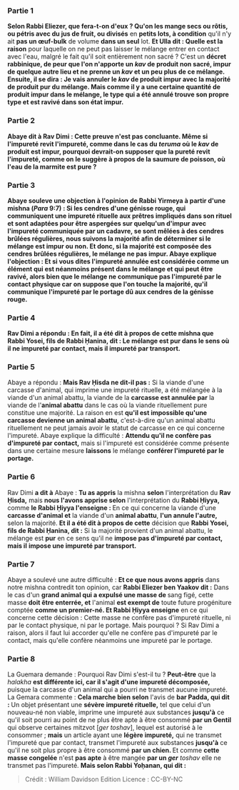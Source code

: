 
### Partie 1
<b>Selon Rabbi Eliezer, que fera-t-on d'eux ? Qu'on les mange secs ou rôtis, ou pétris avec du jus de fruit, ou divisés</b> en <b>petits lots, à condition</b> qu'il n'y ait <b>pas un œuf-bulk</b> de volume <b>dans un seul</b> lot. <b>Et Ulla dit : Quelle est la raison</b> pour laquelle on ne peut pas laisser le mélange entrer en contact avec l'eau, malgré le fait qu'il soit entièrement non sacré ? C'est un <b>décret rabbinique, de peur que l'on n'apporte un <i>kav</i> de produit non sacré, impur</b> <b>de quelque <b>autre lieu et</b> ne prenne <b>un <i>kav</i> et</b> un peu <b>plus de ce mélange</b>. Ensuite, il se dira : <b>Je vais annuler</b> le <i>kav</i> de produit impur <b>avec la majorité</b> de produit pur du mélange. <b>Mais comme il y a une certaine quantité</b> de produit impur dans le mélange, le <b>type</b> qui a été annulé <b>trouve son</b> propre <b>type et est ravivé</b> dans son état impur.

### Partie 2
Abaye <b>dit à</b> Rav Dimi : Cette preuve n'est pas concluante. Même <b>si l'impureté revit l'impureté,</b> comme dans le cas du <i>teruma</i> où le <i>kav</i> de produit est impur, pourquoi devrait-on supposer que la <b>pureté revit l'impureté,</b> comme on le suggère à propos de la saumure de poisson, où l'eau de la marmite est pure ?

### Partie 3
Abaye <b>souleve une objection à</b> l'opinion de Rabbi Yirmeya à partir d'une mishna (<i>Para</i> 9:7) : Si les <b>cendres</b> d'une génisse rouge, qui communiquent une impureté rituelle aux prêtres impliqués dans son rituel et sont <b>adaptées</b> pour être aspergées sur quelqu'un d'impur avec l'impureté communiquée par un cadavre, <b>se sont mêlées</b> à des <b>cendres brûlées régulières, nous suivons la majorité</b> afin <b>de</b> déterminer si le mélange est <b>impur ou non. Et</b> donc, <b>si</b> la <b>majorité est</b> composée des <b>cendres brûlées régulières,</b> le mélange ne <b>pas impur.</b> Abaye explique l'objection : <b>Et si vous dites</b> l'impureté annulée <b>est considérée comme un élément qui est</b> néanmoins présent dans le mélange et qui peut être ravivé, alors <b>bien que</b> le mélange <b>ne communique pas l'impureté par</b> le <b>contact</b> physique car on suppose que l'on touche la majorité, <b>qu'il communique l'impureté par le portage</b> dû aux cendres de la génisse rouge.

### Partie 4
Rav Dimi a répondu : En fait, <b>il a été dit à propos de cette</b> mishna que <b>Rabbi Yosei, fils de Rabbi Ḥanina, dit :</b> Le mélange est <b>pur</b> dans le sens où il ne <b>impureté par contact, mais il</b> impureté par transport.</b>

### Partie 5
Abaye a répondu : <b>Mais Rav Ḥisda ne dit-il pas :</b> Si la viande d'une carcasse d'animal, qui imprime une impureté rituelle, a été mélangée à la viande d'un animal abattu, la viande de la <b>carcasse est annulée par</b> la viande de l'<b>animal abattu</b> dans le cas où la viande rituellement pure constitue une majorité. La raison en est <b>qu'il est impossible qu'une carcasse devienne un animal abattu</b>, c'est-à-dire qu'un animal abattu rituellement ne peut jamais avoir le statut de carcasse en ce qui concerne l'impureté. Abaye explique la difficulté : <b>Attendu qu'il ne confère pas d'impureté par contact,</b> mais si l'impureté est considérée comme présente dans une certaine mesure <b>laissons</b> le mélange <b>conférer l'impureté par le portage.</b>

### Partie 6
Rav Dimi <b>a dit à</b> Abaye : <b>Tu as appris</b> la mishna <b>selon</b> l'interprétation du <b>Rav Ḥisda,</b> mais <b>nous l'avons apprise selon</b> l'interprétation du <b>Rabbi Ḥiyya,</b> comme <b>le Rabbi Ḥiyya l'enseigne : </b> En ce qui concerne la viande d'une <b>carcasse d'animal et</b> la viande d'un <b>animal abattu</b>, <b>l'un annule l'autre,</b> selon la majorité. <b>Et il a été dit à propos de cette</b> décision que <b>Rabbi Yosei, fils de Rabbi Ḥanina, dit :</b> Si la majorité provient d'un animal abattu, le mélange est <b>pur</b> en ce sens qu'il ne <b>impose pas d'impureté par contact, mais il</b> <b>impose une impureté par transport.</b>

### Partie 7
Abaye a soulevé une autre difficulté : <b>Et ce que nous avons appris</b> dans notre mishna contredit ton opinion, car <b>Rabbi Eliezer ben Yaakov dit :</b> Dans le cas d'un <b>grand animal qui a expulsé une masse de </b> sang figé, cette</b> masse <b>doit être enterrée, et</b> l'animal <b>est exempt de</b> toute future progéniture comptée <b>comme un premier-né. Et Rabbi Ḥiyya enseigne</b> en ce qui concerne cette décision : Cette masse ne confère pas d'impureté rituelle, ni par le contact physique, ni par le portage. Mais pourquoi ? Si Rav Dimi a raison, alors il faut lui accorder qu'elle ne confère pas d'impureté par le contact, mais qu'elle confère néanmoins une impureté par le portage.

### Partie 8
La Guemara demande : Pourquoi Rav Dimi s'est-il tu ? <b>Peut-être</b> que la <i>halakha</i> <b>est différente ici, car il s'agit d'une impureté décomposée,</b> puisque la carcasse d'un animal qui a pourri ne transmet aucune impureté. La Gemara commente : <b>Cela marche bien selon</b> l'avis de <b>bar Padda, qui dit : </b> Un objet présentant une <b>sévère</b> <b>impureté rituelle,</b> tel que celui d'un nouveau-né non viable, imprime une impureté aux substances <b>jusqu'à</b> ce qu'il soit pourri au point de ne plus être apte à être consommé <b>par un Gentil</b> qui observe certaines mitzvot [<i>ger toshav</i>], lequel est autorisé à le consommer ; <b>mais</b> un article ayant une <b>légère impureté,</b> qui ne transmet l'impureté que par contact, transmet l'impureté aux substances <b>jusqu'à</b> ce qu'il ne soit plus propre à être consommé <b>par un chien. </b> Et comme <b>cette masse congelée</b> n'est <b>pas apte</b> à être mangée <b>par un <i>ger</i></b> <i>toshav</i> elle ne transmet pas l'impureté. <b>Mais selon Rabbi Yoḥanan, qui dit :</b>

>Crédit : William Davidson Edition
>Licence : CC-BY-NC